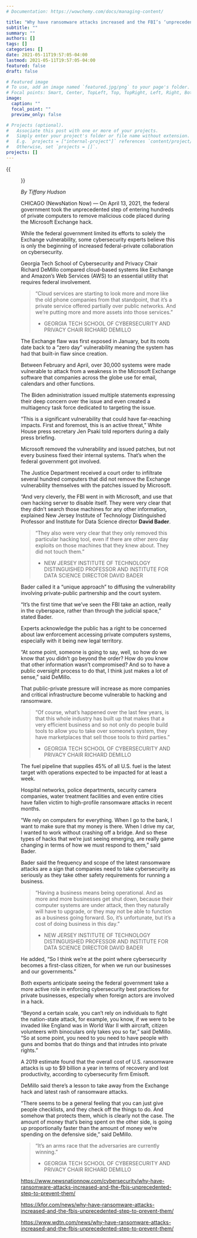 ```yaml
---
# Documentation: https://wowchemy.com/docs/managing-content/

title: "Why have ransomware attacks increased and the FBI’s ‘unprecedented’ step to prevent them"
subtitle: ""
summary: ""
authors: []
tags: []
categories: []
date: 2021-05-11T19:57:05-04:00
lastmod: 2021-05-11T19:57:05-04:00
featured: false
draft: false

# Featured image
# To use, add an image named `featured.jpg/png` to your page's folder.
# Focal points: Smart, Center, TopLeft, Top, TopRight, Left, Right, BottomLeft, Bottom, BottomRight.
image:
  caption: ""
  focal_point: ""
  preview_only: false

# Projects (optional).
#   Associate this post with one or more of your projects.
#   Simply enter your project's folder or file name without extension.
#   E.g. `projects = ["internal-project"]` references `content/project/deep-learning/index.md`.
#   Otherwise, set `projects = []`.
projects: []
---
```


{{<figure src="GettyImages-802363994.jpg" caption="A laptop displays a message after being infected by a ransomware as part of a worldwide cyberattack on June 27, 2017 in Geldrop. – The unprecedented global ransomware cyberattack has hit more than 200,000 victims in more than 150 countries, Europol executive director Rob Wainwright said May 14, 2017. Britain’s state-run National Health Service was affected by the attack. (Photo by Rob Engelaar / ANP / AFP) / Netherlands OUT (Photo by ROB ENGELAAR/ANP/AFP via Getty Images)">}}

*By Tiffany Hudson*

CHICAGO (NewsNation Now) — On April 13, 2021, the federal government took the unprecedented step of entering hundreds of private computers to remove malicious code placed during the Microsoft Exchange hack.

While the federal government limited its efforts to solely the Exchange vulnerability, some cybersecurity experts believe this is only the beginning of increased federal-private collaboration on cybersecurity.

Georgia Tech School of Cybersecurity and Privacy Chair Richard DeMillo compared cloud-based systems like Exchange and Amazon’s Web Services (AWS) to an essential utility that requires federal involvement.

> “Cloud services are starting to look more and more like the old phone companies from that standpoint, that it’s a private service offered partially over public networks. And we’re putting more and more assets into those services.”
> 
> - GEORGIA TECH SCHOOL OF CYBERSECURITY AND PRIVACY CHAIR RICHARD DEMILLO

The Exchange flaw was first exposed in January, but its roots date back to a “zero day” vulnerability meaning the system has had that built-in flaw since creation.

Between February and April, over 30,000 systems were made vulnerable to attack from a weakness in the Microsoft Exchange software that companies across the globe use for email, calendars and other functions.

The Biden administration issued multiple statements expressing their deep concern over the issue and even created a multiagency task force dedicated to targeting the issue.

“This is a significant vulnerability that could have far-reaching impacts. First and foremost, this is an active threat,” White House press secretary Jen Psaki told reporters during a daily press briefing. 

Microsoft removed the vulnerability and issued patches, but not every business fixed their internal systems. That’s when the federal government got involved.

The Justice Department received a court order to infiltrate several hundred computers that did not remove the Exchange vulnerability themselves with the patches issued by Microsoft.

“And very cleverly, the FBI went in with Microsoft, and use that own hacking server to disable itself. They were very clear that they didn’t search those machines for any other information, explained New Jersey Institute of Technology Distinguished Professor and Institute for Data Science director **David Bader**.

> “They also were very clear that they only removed this particular hacking tool, even if there are other zero day exploits on those machines that they knew about. They did not touch them.”
> 
> - NEW JERSEY INSTITUTE OF TECHNOLOGY DISTINGUISHED PROFESSOR AND INSTITUTE FOR DATA SCIENCE DIRECTOR DAVID BADER

Bader called it a “unique approach” to diffusing the vulnerability involving private-public partnership and the court system.

“It’s the first time that we’ve seen the FBI take an action, really in the cyberspace, rather than through the judicial space,” stated Bader.

Experts acknowledge the public has a right to be concerned about law enforcement accessing private computers systems, especially with it being new legal territory.

“At some point, someone is going to say, well, so how do we know that you didn’t go beyond the order? How do you know that other information wasn’t compromised? And so to have a public oversight process to do that, I think just makes a lot of sense,” said DeMillo.

That public-private pressure will increase as more companies and critical infrastructure become vulnerable to hacking and ransomware.

> “Of course, what’s happened over the last few years, is that this whole industry has built up that makes that a very efficient business and so not only do people build tools to allow you to take over someone’s system, they have marketplaces that sell those tools to third parties.”
> 
> - GEORGIA TECH SCHOOL OF CYBERSECURITY AND PRIVACY CHAIR RICHARD DEMILLO

The fuel pipeline that supplies 45% of all U.S. fuel is the latest target with operations expected to be impacted for at least a week.

Hospital networks, police departments, security camera companies, water treatment facilities and even entire cities have fallen victim to high-profile ransomware attacks in recent months.

“We rely on computers for everything. When I go to the bank, I want to make sure that my money is there. When I drive my car, I wanted to work without crashing off a bridge. And so these types of hacks that we’re just seeing emerging, are really game changing in terms of how we must respond to them,” said Bader.

Bader said the frequency and scope of the latest ransomware attacks are a sign that companies need to take cybersecurity as seriously as they take other safety requirements for running a business.

> “Having a business means being operational. And as more and more businesses get shut down, because their computer systems are under attack, then they naturally will have to upgrade, or they may not be able to function as a business going forward. So, it’s unfortunate, but it’s a cost of doing business in this day.”
> 
> - NEW JERSEY INSTITUTE OF TECHNOLOGY DISTINGUISHED PROFESSOR AND INSTITUTE FOR DATA SCIENCE DIRECTOR DAVID BADER

He added, “So I think we’re at the point where cybersecurity becomes a first-class citizen, for when we run our businesses and our governments.”

Both experts anticipate seeing the federal government take a more active role in enforcing cybersecurity best practices for private businesses, especially when foreign actors are involved in a hack.

“Beyond a certain scale, you can’t rely on individuals to fight the nation-state attack, for example, you know, if we were to be invaded like England was in World War II with aircraft, citizen volunteers with binoculars only takes you so far,” said DeMillo. “So at some point, you need to you need to have people with guns and bombs that do things and that intrudes into private rights.”

A 2019 estimate found that the overall cost of U.S. ransomware attacks is up to $9 billion a year in terms of recovery and lost productivity, according to cybersecurity firm Emisoft.

DeMillo said there’s a lesson to take away from the Exchange hack and latest rash of ransomware attacks.

“There seems to be a general feeling that you can just give people checklists, and they check off the things to do. And somehow that protects them, which is clearly not the case. The amount of money that’s being spent on the other side, is going up proportionally faster than the amount of money we’re spending on the defensive side,” said DeMillo.

> “It’s an arms race that the adversaries are currently winning.”
> 
> - GEORGIA TECH SCHOOL OF CYBERSECURITY AND PRIVACY CHAIR RICHARD DEMILLO

https://www.newsnationnow.com/cybersecurity/why-have-ransomware-attacks-increased-and-the-fbis-unprecedented-step-to-prevent-them/

https://kfor.com/news/why-have-ransomware-attacks-increased-and-the-fbis-unprecedented-step-to-prevent-them/

https://www.wdtn.com/news/why-have-ransomware-attacks-increased-and-the-fbis-unprecedented-step-to-prevent-them/
